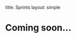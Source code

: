 title: Sprints
layout: simple

# Coming soon...

<!--
So you have listened to all the exciting topics on django for three days and now feel motivated do something about it. What could be a better motivation than contributing to the very open source software you just listened to?

On Saturday and Sunday, you have the opportunity to do exactly that. This is your opportunity to contribute to Open Source software. Even if you haven't contributed before, this is also an option to take your first steps. In the sprint, you can contribute to Django as you see fit, and if you need help, there will a pool of experienced contributors to guide you. -->

<!-- Pop up when click -->
<!-- <div id="myModal" class="modal">
  <span class="close">&times;</span>
  <img class="modal-content" id="img01">
  <div id="caption"></div>
</div> -->

<!-- #### Main Venue - Hosting our Sprints -->

<!-- - [**Hotel Bahia de Vigo**](https://www.hotelbahiadevigo.com/en/){:target="\_blank"} -->

<!-- #### Time

- **Saturday** - 9AM to 6PM
- **Sunday** - 9AM to 6PM

The Sprints are free for all conference participants. However, as the Sprints venue does not have unlimited capacity, and we would like to prepare a precise amount of food and drinks, please keep your participation status updated on the ticketing website (after buying your ticket).

We will be hosting our sprints at **Hotel Bahia de Vigo**. Get ready for an amazing conference experience in beautiful Vigo! :ocean::sparkles:

#### Check the map to the venue

<div class="row">
    <div class="col-md-6">
        <div style="overflow:hidden;resize:none;max-width:100%;width:500px;height:500px;">
            <div id="canvas-for-googlemap" style="height:100%; width:100%;max-width:100%;">
            <h5><strong>Hotel Bahia de Vigo</strong></h5>
                <iframe style="height:100%;width:100%;border:0;" frameborder="0" src="https://www.google.com/maps/embed/v1/place?q=Hotel+Bahía+de+Vigo&key=AIzaSyBFw0Qbyq9zTFTd-tUY6dZWTgaQzuU17R8"></iframe>
            </div>
            <a class="googlemaps-made" href="https://www.bootstrapskins.com/themes" id="grab-map-data">premium bootstrap themes</a>
            <style>#canvas-for-googlemap .text-marker{}.map-generator{max-width: 100%; max-height: 100%; background: none;</style>
        </div>
    </div>
</div> -->
